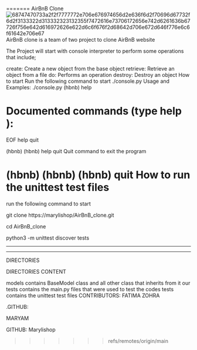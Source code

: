 
=======
AirBnB Clone 
![68747470733a2f2f7777772e706e676974656d2e636f6d2f70696d67732f6d2f3133322d313332323132355f7472616e73706172656e742d6261636b67726f756e642d616972626e622d6c6f676f2d68642d706e672d646f776e6c6f61642e706e67](https://github.com/marylishop/AirBnB_clone/assets/127736868/51fd2f28-9b0a-4271-b360-f6b89bd37af7)
AirBnB clone is a team of two project to clone AirBnB website

The Project will start with console interpreter to perform some operations that include;

create: Create a new object from the base object
retrieve: Retrieve an object from a file
do: Performs an operation
destroy: Destroy an object
How to start
Run the following command to start
./console.py
Usage and Examples:
 ./console.py
(hbnb) help

Documented commands (type help <topic>):
========================================
EOF  help  quit

(hbnb)
(hbnb) help quit
Quit command to exit the program

(hbnb)
(hbnb)
(hbnb) quit
How to run the unittest test files
========================================
run the following command to start


git clone https://marylishop/AirBnB_clone.git


cd AirBnB_clone

python3 -m unittest discover tests
***
****
DIRECTORIES

DIRECTORIES	CONTENT

models	  contains BaseModel class and all other class that inherits from it
our tests   contains the main.py files that were used to test the codes
tests   contains the unittest test files
CONTRIBUTORS:
FATIMA ZOHRA

.GITHUB:

MARYAM

GITHUB: Marylishop

>>>>>>> refs/remotes/origin/main
